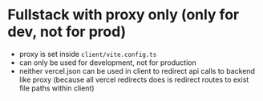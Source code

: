 # Fullstack with proxy only (only for dev, not for prod)

- proxy is set inside `client/vite.config.ts`
- can only be used for development, not for production 
- neither vercel.json can be used in client to redirect api calls to backend like proxy (because all vercel redirects does is redirect routes to exist file paths within client)